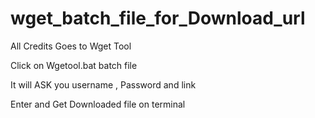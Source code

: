 # wget_batch_file_for_Download_url
All Credits Goes to Wget Tool

Click on Wgetool.bat batch file

It will ASK you username , Password and link 

Enter and Get Downloaded file on terminal 






